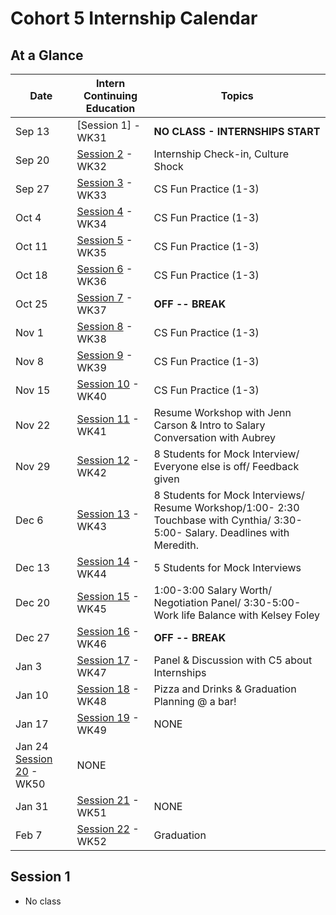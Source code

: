 # Cohort 5 Internship Calendar

## At a Glance

Date    | Intern Continuing Education         | Topics
--------|-------------------------------------|-----------------------------
Sep 13  | [Session 1] - WK31 | **NO CLASS - INTERNSHIPS START**
Sep 20  | [Session 2](#session-2) - WK32 | Internship Check-in, Culture Shock
Sep 27  | [Session 3](#session-3) - WK33 | CS Fun Practice (1-3)
Oct 4   | [Session 4](#session-4) - WK34 | CS Fun Practice (1-3)
Oct 11  | [Session 5](#session-5) - WK35 |  CS Fun Practice (1-3)
Oct 18   | [Session 6](#session-6) - WK36 | CS Fun Practice (1-3)
Oct 25  | [Session 7](#session-7) - WK37 | **OFF -- BREAK**
Nov 1   | [Session 8](#session-8) - WK38 | CS Fun Practice (1-3)
Nov 8  | [Session 9](#session-9) - WK39 | CS Fun Practice (1-3)
Nov 15  | [Session 10](#session-10) - WK40 | CS Fun Practice (1-3)
Nov 22  | [Session 11](#session-11) - WK41 | Resume Workshop with Jenn Carson & Intro to Salary Conversation with Aubrey
Nov 29   | [Session 12](#session-12) - WK42 | 8 Students for Mock Interview/ Everyone else is off/ Feedback given
Dec 6  | [Session 13](#session-13) - WK43 | 8 Students for Mock Interviews/ Resume Workshop/1:00- 2:30 Touchbase with Cynthia/  3:30-5:00- Salary. Deadlines with Meredith.  
Dec 13  | [Session 14](#session-14) - WK44 | 5 Students for Mock Interviews 
Dec 20  | [Session 15](#session-15) - WK45 | 1:00-3:00 Salary Worth/ Negotiation Panel/ 3:30-5:00- Work life Balance with Kelsey Foley
Dec 27   | [Session 16](#session-16) - WK46 | **OFF -- BREAK**
Jan 3   | [Session 17](#session-17) - WK47 | Panel & Discussion with C5 about Internships
Jan 10  | [Session 18](#session-18) - WK48 | Pizza and Drinks & Graduation Planning @ a bar!
Jan 17  | [Session 19](#session-19) - WK49 | NONE 
Jan 24    [Session 20](#session-20) - WK50 | NONE 
Jan 31  | [Session 21](#session-21) - WK51 | NONE
Feb 7   | [Session 22](#session-22) - WK52 | Graduation

## Session 1
- No class

<!--
## Session 2
- 1:00 - 2:00 - Checkin with Alexandra
- 2:00 - 3:30 - Cynthia, Culture Shock
- 3:30 - 5:00 - Charles, Code Review Intro

## Session 3
- 1:00- 3:00 - Leap Presentation by Yolanda
- 2:15- 5:00 - Code Review

## Session 4
- 1:00- 3:00 - Al and Data
- 3:00- 5:00 - Code Reviewing

## Session 5
- 3 hours of code reviewing at home due by ____. Please email Alexandra when complete.  This is being tracked.

## Session 6
- 1:00 - 2:00 Password and Security Lecture with Charles
- 2:00 - 5:00 Code Reviewing and helping C5

## Session 7
- 1:00- 1:30 - Check-In with Alexandra: Interview Coaching Sign Up. Resume Workshop.
- 1:30- 3:30 -
- 3:30- 5:00 - Work+Life Integration/Balance In Tech

## Session 8
- 1:00 - 3:00 - Intro to Salary conversation with Aubrey
- 3:00 - 3:30 - Check in with Alexandra
- 3:00 - 5:00 - Code Reviewing and helping C5

## Session 9
- 1:00- 3:00 - Resume Workshop with Annie
- 3:00- 4:00 - Check in with Alexandra
- 3:00- 5:00- Code Reviewing and helping C5

## Session 10
- 1:00- 5:00 - 8 Students @ AdaHQ for Mock interviewing with coaches
- _if you are one of the 8 in this week please arrive at 1:00 and plan to stay till 5:00. You will be code reviewing when you are not interviewing._

## Session 11
- 1:00 - 5:00 - 1:1 Resume Review with Annie. Code Reviewing

## Session 12
- 1:00- 5:00 - 8 Students @ AdaHQ for Mock interviewing with coaches
- _if you are one of the 8 in this week please arrive at 1:00 and plan to stay till 5:00. You will be code reviewing when you are not interviewing._

## Session 13
- 1:00-5:00 - 8 Students will be conducting 50 minute mock interviews
- 1:00- 3:00 - Panel and Small Group Discussions With C5
- 3:00-3:30 - Check-in with Alexandra
- 3:30- 5:00  Code Reviewing and helping C5 with Capstones

## Session 14
-- Summer Break WooHoo

## Session 15
- 1:00- 2:30- Salary Worth and Negotiation Panel
- 3:00- 4:00- Check in with Alexandra
- 4:00- 5:00- Code Reviewing

## Session 16
-- 1:00- 5:00-- At home code review

## Session 17

## Session 18
- 1:00- 5:00-- Wine and cheese graduation planning party
-->
